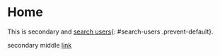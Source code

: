 ---
---

# Home

This is <span class="fg-secondary">secondary</span> and [search users](#){: #search-users .prevent-default}.

<div class="laser">
  <span class="color-red">secondary</span> <span class="color-green">middle</span> <a href="#" class="color-blue">link</a>
</div>